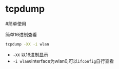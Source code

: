 # tcpdump

#简单使用

简单16进制查看
```bash
tcpdump -XX -i wlan
```
* `-XX` 以16进制显示
* `-i wlan0`interface为wlan0,可以`ifconfig`自行查看